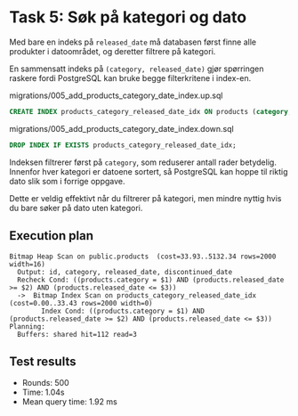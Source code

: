 # Task 5: Søk på kategori og dato

Med bare en indeks på `released_date` må databasen først finne alle produkter i datoområdet, og deretter filtrere på kategori.

En sammensatt indeks på `(category, released_date)` gjør spørringen raskere fordi PostgreSQL kan bruke begge filterkritene i index-en.

migrations/005_add_products_category_date_index.up.sql
```sql
CREATE INDEX products_category_released_date_idx ON products (category, released_date);
```

migrations/005_add_products_category_date_index.down.sql
```sql
DROP INDEX IF EXISTS products_category_released_date_idx;
```

Indeksen filtrerer først på `category`, som reduserer antall rader betydelig. Innenfor hver kategori er datoene sortert, så PostgreSQL kan hoppe til riktig dato slik som i forrige oppgave.

Dette er veldig effektivt når du filtrerer på kategori, men mindre nyttig hvis du bare søker på dato uten kategori.

## Execution plan

```
Bitmap Heap Scan on public.products  (cost=33.93..5132.34 rows=2000 width=16)
  Output: id, category, released_date, discontinued_date
  Recheck Cond: ((products.category = $1) AND (products.released_date >= $2) AND (products.released_date <= $3))
  ->  Bitmap Index Scan on products_category_released_date_idx  (cost=0.00..33.43 rows=2000 width=0)
        Index Cond: ((products.category = $1) AND (products.released_date >= $2) AND (products.released_date <= $3))
Planning:
  Buffers: shared hit=112 read=3
```

## Test results

- Rounds: 500
- Time: 1.04s
- Mean query time: 1.92 ms
